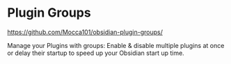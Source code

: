 # Plugin Groups

https://github.com/Mocca101/obsidian-plugin-groups/

Manage your Plugins with groups: Enable & disable multiple plugins at once or delay their startup to speed up your Obsidian start up time.
